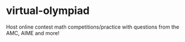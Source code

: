 # virtual-olympiad
Host online contest math competitions/practice with questions from the AMC, AIME and more!
